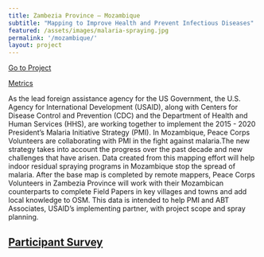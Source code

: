 ```yaml
---
title: Zambezia Province ‒ Mozambique
subtitle: "Mapping to Improve Health and Prevent Infectious Diseases"
featured: /assets/images/malaria-spraying.jpg
permalink: '/mozambique/'
layout: project
---
```


<a href="http://tasks.hotosm.org/project/1487" class="button" target="_blank" id="red-button" role="button">Go to Project</a>

<p>

<a href="http://www.missingmaps.org/leaderboards/#/missingmaps,hotosm-project-1487" class="button alt big" id="summary-button" target="_blank">Metrics</a>

<p>

<p>As the lead foreign assistance agency for the US Government, the U.S. Agency for International Development (USAID), along with Centers for Disease Control and Prevention (CDC) and the Department of Health and Human Services (HHS), are working together to implement the 2015 - 2020 President’s Malaria Initiative Strategy (PMI). In Mozambique, Peace Corps Volunteers are collaborating with PMI in the fight against malaria.The new strategy takes into account the progress over the past decade and new challenges that have arisen. Data created from this mapping effort will help indoor residual spraying programs in Mozambique stop the spread of malaria. After the base map is completed by remote mappers, Peace Corps Volunteers in Zambezia Province will work with their Mozambican counterparts to complete Field Papers in key villages and towns and add local knowledge to OSM. This data is intended to help PMI and ABT Associates, USAID’s implementing partner, with project scope and spray planning.</p>

<p>

<h2><a href="http://esurv.org/online-survey.php?survey_ID=LCIILG_fb283cef" class="button alt big" id="summary-button" target="_blank">Participant Survey</a></h2>